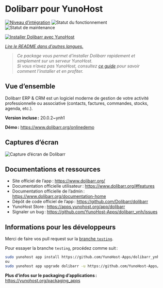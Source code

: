 <!--
Nota bene : ce README est automatiquement généré par <https://github.com/YunoHost/apps/tree/master/tools/readme_generator>
Il NE doit PAS être modifié à la main.
-->

# Dolibarr pour YunoHost

[![Niveau d’intégration](https://apps.yunohost.org/badge/integration/dolibarr)](https://ci-apps.yunohost.org/ci/apps/dolibarr/)
![Statut du fonctionnement](https://apps.yunohost.org/badge/state/dolibarr)
![Statut de maintenance](https://apps.yunohost.org/badge/maintained/dolibarr)

[![Installer Dolibarr avec YunoHost](https://install-app.yunohost.org/install-with-yunohost.svg)](https://install-app.yunohost.org/?app=dolibarr)

*[Lire le README dans d'autres langues.](./ALL_README.md)*

> *Ce package vous permet d’installer Dolibarr rapidement et simplement sur un serveur YunoHost.*  
> *Si vous n’avez pas YunoHost, consultez [ce guide](https://yunohost.org/install) pour savoir comment l’installer et en profiter.*

## Vue d’ensemble

Dolibarr ERP & CRM est un logiciel moderne de gestion de votre activité professionnelle ou associative (contacts, factures, commandes, stocks, agenda, etc.).

**Version incluse :** 20.0.2~ynh1

**Démo :** <https://www.dolibarr.org/onlinedemo>

## Captures d’écran

![Capture d’écran de Dolibarr](./doc/screenshots/screenshot.jpg)

## Documentations et ressources

- Site officiel de l’app : <https://www.dolibarr.org/>
- Documentation officielle utilisateur : <https://www.dolibarr.org/#features>
- Documentation officielle de l’admin : <https://www.dolibarr.org/documentation-home>
- Dépôt de code officiel de l’app : <https://github.com/Dolibarr/dolibarr>
- YunoHost Store : <https://apps.yunohost.org/app/dolibarr>
- Signaler un bug : <https://github.com/YunoHost-Apps/dolibarr_ynh/issues>

## Informations pour les développeurs

Merci de faire vos pull request sur la [branche `testing`](https://github.com/YunoHost-Apps/dolibarr_ynh/tree/testing).

Pour essayer la branche `testing`, procédez comme suit :

```bash
sudo yunohost app install https://github.com/YunoHost-Apps/dolibarr_ynh/tree/testing --debug
ou
sudo yunohost app upgrade dolibarr -u https://github.com/YunoHost-Apps/dolibarr_ynh/tree/testing --debug
```

**Plus d’infos sur le packaging d’applications :** <https://yunohost.org/packaging_apps>
